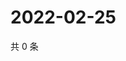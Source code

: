 # 2022-02-25

共 0 条

<!-- BEGIN WEIBO -->
<!-- 最后更新时间 Fri Feb 25 2022 17:12:20 GMT+0800 (China Standard Time) -->

<!-- END WEIBO -->
